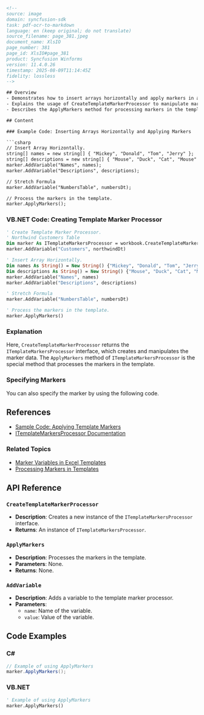 ```html
<!-- 
source: image
domain: syncfusion-sdk
task: pdf-ocr-to-markdown
language: en (keep original; do not translate)
source_filename: page_381.jpeg
document_name: XlsIO
page_number: 381
page_id: XlsIO#page_381
product: Syncfusion Winforms
version: 11.4.0.26
timestamp: 2025-08-09T11:14:45Z
fidelity: lossless
-->

## Overview
- Demonstrates how to insert arrays horizontally and apply markers in a template.
- Explains the usage of CreateTemplateMarkerProcessor to manipulate marker data.
- Describes the ApplyMarkers method for processing markers in the template.

## Content

### Example Code: Inserting Arrays Horizontally and Applying Markers

```csharp
// Insert Array Horizontally.
string[] names = new string[] { "Mickey", "Donald", "Tom", "Jerry" };
string[] descriptions = new string[] { "Mouse", "Duck", "Cat", "Mouse" };
marker.AddVariable("Names", names);
marker.AddVariable("Descriptions", descriptions);

// Stretch Formula
marker.AddVariable("NumbersTable", numbersDt);

// Process the markers in the template.
marker.ApplyMarkers();
```

### VB.NET Code: Creating Template Marker Processor

```vb
' Create Template Marker Processor.
' Northwind Customers Table
Dim marker As ITemplateMarkersProcessor = workbook.CreateTemplateMarkersProcessor()
marker.AddVariable("Customers", northwindDt)

' Insert Array Horizontally.
Dim names As String() = New String() {"Mickey", "Donald", "Tom", "Jerry"}
Dim descriptions As String() = New String() {"Mouse", "Duck", "Cat", "Mouse"}
marker.AddVariable("Names", names)
marker.AddVariable("Descriptions", descriptions)

' Stretch Formula
marker.AddVariable("NumbersTable", numbersDt)

' Process the markers in the template.
marker.ApplyMarkers()
```

### Explanation
Here, `CreateTemplateMarkerProcessor` returns the `ITemplateMarkersProcessor` interface, which creates and manipulates the marker data. The `ApplyMarkers` method of `ITemplateMarkersProcessor` is the special method that processes the markers in the template.

### Specifying Markers
You can also specify the marker by using the following code.

## References
- [Sample Code: Applying Template Markers](#sample-code)
- [ITemplateMarkersProcessor Documentation](#itemplatemarkersprocessor)

### Related Topics
- [Marker Variables in Excel Templates](#marker-variables)
- [Processing Markers in Templates](#processing-markers)

## API Reference

### `CreateTemplateMarkerProcessor`
- **Description**: Creates a new instance of the `ITemplateMarkersProcessor` interface.
- **Returns**: An instance of `ITemplateMarkersProcessor`.

### `ApplyMarkers`
- **Description**: Processes the markers in the template.
- **Parameters**: None.
- **Returns**: None.

### `AddVariable`
- **Description**: Adds a variable to the template marker processor.
- **Parameters**:
  - `name`: Name of the variable.
  - `value`: Value of the variable.

## Code Examples
### C#
```csharp
// Example of using ApplyMarkers
marker.ApplyMarkers();
```

### VB.NET
```vb
' Example of using ApplyMarkers
marker.ApplyMarkers()
```

<!-- tags: [xlsio, template, marker, variable, processor, applymarkers] keywords: [template markers, array insertion, horizontal array, stretch formula, marker processing] -->
```